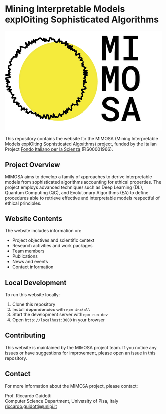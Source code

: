 # Mining Interpretable Models explOiting Sophisticated Algorithms

![MIMOSA Project Logo](assets/img/logo_vert_white_back.jpg)

This repository contains the website for the MIMOSA (Mining Interpretable Models explOiting Sophisticated Algorithms) project, funded by the Italian Project [Fondo Italiano per la Scienza](https://www.mur.gov.it/it/aree-tematiche/ricerca/programmi-di-finanziamento/fis) (FIS00001966).

## Project Overview

MIMOSA aims to develop a family of approaches to derive interpretable models from sophisticated algorithms accounting for ethical properties. The project employs advanced techniques such as Deep Learning (DL), Quantum Computing (QC), and Evolutionary Algorithms (EA) to define procedures able to retrieve effective and interpretable models respectful of ethical principles.

## Website Contents

The website includes information on:

- Project objectives and scientific context
- Research activities and work packages
- Team members
- Publications
- News and events
- Contact information

## Local Development

To run this website locally:

1. Clone this repository
2. Install dependencies with `npm install`
3. Start the development server with `npm run dev`
4. Open `http://localhost:3000` in your browser

## Contributing

This website is maintained by the MIMOSA project team. If you notice any issues or have suggestions for improvement, please open an issue in this repository.

## Contact

For more information about the MIMOSA project, please contact:

Prof. Riccardo Guidotti  
Computer Science Department,
University of Pisa, Italy  
[riccardo.guidotti@unipi.it](mailto:riccardo.guidotti@unipi.it)
